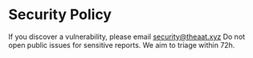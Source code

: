 # Security Policy
If you discover a vulnerability, please email security@theaat.xyz
Do not open public issues for sensitive reports. We aim to triage within 72h.
